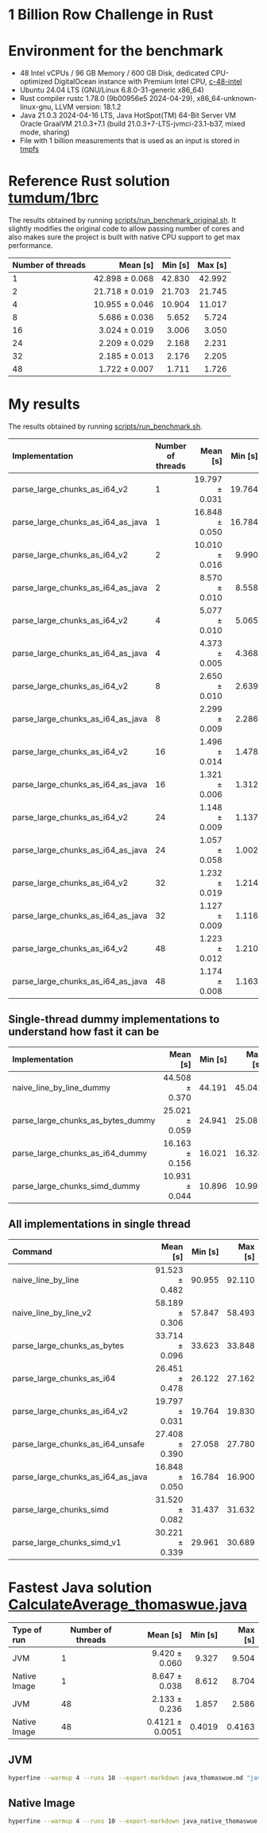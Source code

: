 1 Billion Row Challenge in Rust
==========

# Environment for the benchmark

- 48 Intel vCPUs / 96 GB Memory / 600 GB Disk, dedicated CPU-optimized DigitalOcean instance with Premium Intel
  CPU, [c-48-intel](https://docs.digitalocean.com/products/droplets/details/pricing/)
- Ubuntu 24.04 LTS (GNU/Linux 6.8.0-31-generic x86_64)
- Rust compiler rustc 1.78.0 (9b00956e5 2024-04-29), x86_64-unknown-linux-gnu, LLVM version: 18.1.2
- Java 21.0.3 2024-04-16 LTS, Java HotSpot(TM) 64-Bit Server VM Oracle GraalVM 21.0.3+7.1 (build
  21.0.3+7-LTS-jvmci-23.1-b37, mixed mode, sharing)
- File with 1 billion measurements that is used as an input is stored in [tmpfs](https://docs.kernel.org/filesystems/tmpfs.html)

# Reference Rust solution [tumdum/1brc](https://github.com/tumdum/1brc)

The results obtained by running [scripts/run_benchmark_original.sh](scripts/run_benchmark_original.sh). It slightly
modifies the original code to allow passing number of cores and also makes sure the project is built with native CPU
support to get max performance.

| Number of threads |       Mean [s] | Min [s] | Max [s] |
|:------------------|---------------:|--------:|--------:|
| 1                 | 42.898 ± 0.068 |  42.830 |  42.992 |
| 2                 | 21.718 ± 0.019 |  21.703 |  21.745 |
| 4                 | 10.955 ± 0.046 |  10.904 |  11.017 |
| 8                 |  5.686 ± 0.036 |   5.652 |   5.724 |
| 16                |  3.024 ± 0.019 |   3.006 |   3.050 |
| 24                |  2.209 ± 0.029 |   2.168 |   2.231 |
| 32                |  2.185 ± 0.013 |   2.176 |   2.205 |
| 48                |  1.722 ± 0.007 |   1.711 |   1.726 |

# My results

The results obtained by running [scripts/run_benchmark.sh](scripts/run_benchmark.sh).

| Implementation                    | Number of threads |       Mean [s] | Min [s] | Max [s] |
|:----------------------------------|-------------------|---------------:|--------:|--------:|
| parse_large_chunks_as_i64_v2      | 1                 | 19.797 ± 0.031 |  19.764 |  19.830 |
| parse_large_chunks_as_i64_as_java | 1                 | 16.848 ± 0.050 |  16.784 |  16.900 |
| parse_large_chunks_as_i64_v2      | 2                 | 10.010 ± 0.016 |   9.990 |  10.030 |
| parse_large_chunks_as_i64_as_java | 2                 |  8.570 ± 0.010 |   8.558 |   8.579 |
| parse_large_chunks_as_i64_v2      | 4                 |  5.077 ± 0.010 |   5.065 |   5.090 |
| parse_large_chunks_as_i64_as_java | 4                 |  4.373 ± 0.005 |   4.368 |   4.380 |
| parse_large_chunks_as_i64_v2      | 8                 |  2.650 ± 0.010 |   2.639 |   2.661 |
| parse_large_chunks_as_i64_as_java | 8                 |  2.299 ± 0.009 |   2.286 |   2.306 |
| parse_large_chunks_as_i64_v2      | 16                |  1.496 ± 0.014 |   1.478 |   1.507 |
| parse_large_chunks_as_i64_as_java | 16                |  1.321 ± 0.006 |   1.312 |   1.326 |
| parse_large_chunks_as_i64_v2      | 24                |  1.148 ± 0.009 |   1.137 |   1.156 |
| parse_large_chunks_as_i64_as_java | 24                |  1.057 ± 0.058 |   1.002 |   1.138 |
| parse_large_chunks_as_i64_v2      | 32                |  1.232 ± 0.019 |   1.214 |   1.259 |
| parse_large_chunks_as_i64_as_java | 32                |  1.127 ± 0.009 |   1.116 |   1.138 |
| parse_large_chunks_as_i64_v2      | 48                |  1.223 ± 0.012 |   1.210 |   1.238 |
| parse_large_chunks_as_i64_as_java | 48                |  1.174 ± 0.008 |   1.163 |   1.180 |

## Single-thread dummy implementations to understand how fast it can be

| Implementation                    |       Mean [s] | Min [s] | Max [s] |
|:----------------------------------|---------------:|--------:|--------:|
| naive_line_by_line_dummy          | 44.508 ± 0.370 |  44.191 |  45.042 |
| parse_large_chunks_as_bytes_dummy | 25.021 ± 0.059 |  24.941 |  25.081 |
| parse_large_chunks_as_i64_dummy   | 16.163 ± 0.156 |  16.021 |  16.328 |
| parse_large_chunks_simd_dummy     | 10.931 ± 0.044 |  10.896 |  10.995 |

## All implementations in single thread

| Command                           |       Mean [s] | Min [s] | Max [s] |    Relative |
|:----------------------------------|---------------:|--------:|--------:|------------:|
| naive_line_by_line                | 91.523 ± 0.482 |  90.955 |  92.110 | 5.43 ± 0.03 |
| naive_line_by_line_v2             | 58.189 ± 0.306 |  57.847 |  58.493 | 3.45 ± 0.02 |
| parse_large_chunks_as_bytes       | 33.714 ± 0.096 |  33.623 |  33.848 | 2.00 ± 0.01 |
| parse_large_chunks_as_i64         | 26.451 ± 0.478 |  26.122 |  27.162 | 1.57 ± 0.03 |
| parse_large_chunks_as_i64_v2      | 19.797 ± 0.031 |  19.764 |  19.830 | 1.18 ± 0.00 |
| parse_large_chunks_as_i64_unsafe  | 27.408 ± 0.390 |  27.058 |  27.780 | 1.63 ± 0.02 |
| parse_large_chunks_as_i64_as_java | 16.848 ± 0.050 |  16.784 |  16.900 |        1.00 |
| parse_large_chunks_simd           | 31.520 ± 0.082 |  31.437 |  31.632 | 1.87 ± 0.01 |
| parse_large_chunks_simd_v1        | 30.221 ± 0.339 |  29.961 |  30.689 | 1.79 ± 0.02 |

# Fastest Java solution [CalculateAverage_thomaswue.java](https://github.com/gunnarmorling/1brc/blob/main/src/main/java/dev/morling/onebrc/CalculateAverage_thomaswue.java)

| Type of run  | Number of threads |        Mean [s] | Min [s] | Max [s] |
|:-------------|-------------------|----------------:|--------:|--------:|
| JVM          | 1                 |   9.420 ± 0.060 |   9.327 |   9.504 |
| Native Image | 1                 |   8.647 ± 0.038 |   8.612 |   8.704 |
| JVM          | 48                |   2.133 ± 0.236 |   1.857 |   2.586 |
| Native Image | 48                | 0.4121 ± 0.0051 |  0.4019 |  0.4163 |

## JVM

```bash
hyperfine --warmup 4 --runs 10 --export-markdown java_thomaswue.md "java --enable-preview --class-path /root/code/github/gunnarmorling/1brc/target/average-1.0.0-SNAPSHOT.jar dev.morling.onebrc.CalculateAverage_thomaswue"
```

## Native Image

```bash
hyperfine --warmup 4 --runs 10 --export-markdown java_native_thomaswue.md /root/code/github/gunnarmorling/1brc/target/CalculateAverage_thomaswue_image
```